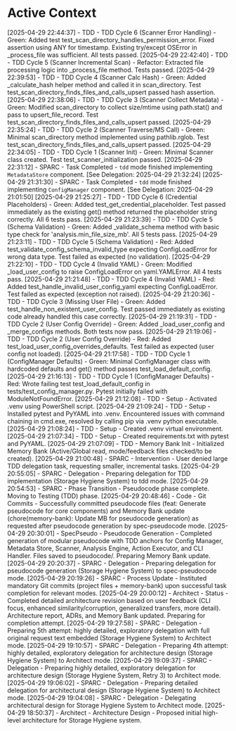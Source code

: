 # Active Context
<!-- Entries below should be added reverse chronologically (newest first) -->
[2025-04-29 22:44:37] - TDD - TDD Cycle 6 (Scanner Error Handling) - Green: Added test test_scan_directory_handles_permission_error. Fixed assertion using ANY for timestamp. Existing try/except OSError in _process_file was sufficient. All tests passed.
[2025-04-29 22:42:40] - TDD - TDD Cycle 5 (Scanner Incremental Scan) - Refactor: Extracted file processing logic into _process_file method. Tests passed.
[2025-04-29 22:39:53] - TDD - TDD Cycle 4 (Scanner Calc Hash) - Green: Added _calculate_hash helper method and called it in scan_directory. Test test_scan_directory_finds_files_and_calls_upsert passed hash assertion.
[2025-04-29 22:38:06] - TDD - TDD Cycle 3 (Scanner Collect Metadata) - Green: Modified scan_directory to collect size/mtime using path.stat() and pass to upsert_file_record. Test test_scan_directory_finds_files_and_calls_upsert passed.
[2025-04-29 22:35:24] - TDD - TDD Cycle 2 (Scanner Traverse/MS Call) - Green: Minimal scan_directory method implemented using pathlib.rglob. Test test_scan_directory_finds_files_and_calls_upsert passed.
[2025-04-29 22:34:05] - TDD - TDD Cycle 1 (Scanner Init) - Green: Minimal Scanner class created. Test test_scanner_initialization passed.
[2025-04-29 22:31:12] - SPARC - Task Completed - `tdd` mode finished implementing `MetadataStore` component. [See Delegation: 2025-04-29 21:32:24]
[2025-04-29 21:31:30] - SPARC - Task Completed - `tdd` mode finished implementing `ConfigManager` component. [See Delegation: 2025-04-29 21:01:50]
[2025-04-29 21:25:27] - TDD - TDD Cycle 6 (Credential Placeholders) - Green: Added test_get_credential_placeholder. Test passed immediately as the existing get() method returned the placeholder string correctly. All 6 tests pass.
[2025-04-29 21:23:39] - TDD - TDD Cycle 5 (Schema Validation) - Green: Added _validate_schema method with basic type check for 'analysis.min_file_size_mb'. All 5 tests pass.
[2025-04-29 21:23:11] - TDD - TDD Cycle 5 (Schema Validation) - Red: Added test_validate_config_schema_invalid_type expecting ConfigLoadError for wrong data type. Test failed as expected (no validation).
[2025-04-29 21:22:10] - TDD - TDD Cycle 4 (Invalid YAML) - Green: Modified _load_user_config to raise ConfigLoadError on yaml.YAMLError. All 4 tests pass.
[2025-04-29 21:21:48] - TDD - TDD Cycle 4 (Invalid YAML) - Red: Added test_handle_invalid_user_config_yaml expecting ConfigLoadError. Test failed as expected (exception not raised).
[2025-04-29 21:20:36] - TDD - TDD Cycle 3 (Missing User File) - Green: Added test_handle_non_existent_user_config. Test passed immediately as existing code already handled this case correctly.
[2025-04-29 21:19:31] - TDD - TDD Cycle 2 (User Config Override) - Green: Added _load_user_config and _merge_configs methods. Both tests now pass.
[2025-04-29 21:19:06] - TDD - TDD Cycle 2 (User Config Override) - Red: Added test_load_user_config_overrides_defaults. Test failed as expected (user config not loaded).
[2025-04-29 21:17:58] - TDD - TDD Cycle 1 (ConfigManager Defaults) - Green: Minimal ConfigManager class with hardcoded defaults and get() method passes test_load_default_config.
[2025-04-29 21:16:13] - TDD - TDD Cycle 1 (ConfigManager Defaults) - Red: Wrote failing test test_load_default_config in tests/test_config_manager.py. Pytest initially failed with ModuleNotFoundError.
[2025-04-29 21:12:08] - TDD - Setup - Activated .venv using PowerShell script.
[2025-04-29 21:09:24] - TDD - Setup - Installed pytest and PyYAML into .venv. Encountered issues with command chaining in cmd.exe, resolved by calling pip via .venv python executable.
[2025-04-29 21:08:24] - TDD - Setup - Created .venv virtual environment.
[2025-04-29 21:07:34] - TDD - Setup - Created requirements.txt with pytest and PyYAML.
[2025-04-29 21:07:09] - TDD - Memory Bank Init - Initialized Memory Bank (Active/Global read, mode/feedback files checked/to be created).
[2025-04-29 21:00:48] - SPARC - Intervention - User denied large TDD delegation task, requesting smaller, incremental tasks.
[2025-04-29 20:55:05] - SPARC - Delegation - Preparing delegation for TDD implementation (Storage Hygiene System) to tdd mode.
[2025-04-29 20:54:53] - SPARC - Phase Transition - Pseudocode phase complete. Moving to Testing (TDD) phase.
[2025-04-29 20:48:46] - Code - Git Commits - Successfully committed pseudocode files (feat: Generate pseudocode for core components) and Memory Bank update (chore(memory-bank): Update MB for pseudocode generation) as requested after pseudocode generation by spec-pseudocode mode.
[2025-04-29 20:30:01] - SpecPseudo - Pseudocode Generation - Completed generation of modular pseudocode with TDD anchors for Config Manager, Metadata Store, Scanner, Analysis Engine, Action Executor, and CLI Handler. Files saved to pseudocode/. Preparing Memory Bank update.
[2025-04-29 20:20:37] - SPARC - Delegation - Preparing delegation for pseudocode generation (Storage Hygiene System) to spec-pseudocode mode.
[2025-04-29 20:19:26] - SPARC - Process Update - Instituted mandatory Git commits (project files + memory-bank) upon successful task completion for relevant modes.
[2025-04-29 20:00:12] - Architect - Status - Completed detailed architecture revision based on user feedback (CLI focus, enhanced similarity/corruption, generalized transfers, more detail). Architecture report, ADRs, and Memory Bank updated. Preparing for completion attempt.
[2025-04-29 19:27:58] - SPARC - Delegation - Preparing 5th attempt: highly detailed, exploratory delegation with full original request text embedded (Storage Hygiene System) to Architect mode.
[2025-04-29 19:10:57] - SPARC - Delegation - Preparing 4th attempt: highly detailed, exploratory delegation for architecture design (Storage Hygiene System) to Architect mode.
[2025-04-29 19:09:37] - SPARC - Delegation - Preparing highly detailed, exploratory delegation for architecture design (Storage Hygiene System, Retry 3) to Architect mode.
[2025-04-29 19:06:02] - SPARC - Delegation - Preparing detailed delegation for architectural design (Storage Hygiene System) to Architect mode.
[2025-04-29 19:04:08] - SPARC - Delegation - Delegating architectural design for Storage Hygiene System to Architect mode.
[2025-04-29 18:50:37] - Architect - Architecture Design - Proposed initial high-level architecture for Storage Hygiene system.